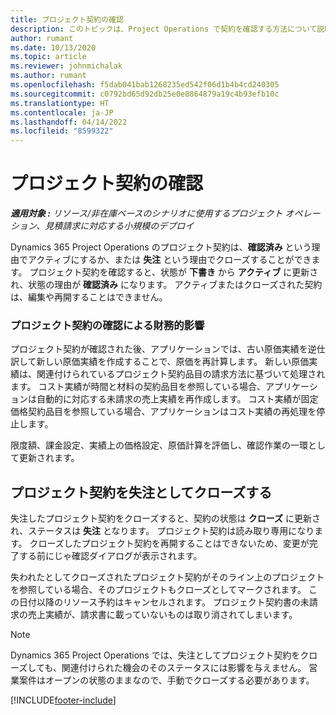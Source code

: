 ```yaml
---
title: プロジェクト契約の確認
description: このトピックは、Project Operations で契約を確認する方法について説明します。
author: rumant
ms.date: 10/13/2020
ms.topic: article
ms.reviewer: johnmichalak
ms.author: rumant
ms.openlocfilehash: f5dab041bab1268235ed542f06d1b4b4cd240305
ms.sourcegitcommit: c0792bd65d92db25e0e8864879a19c4b93efb10c
ms.translationtype: HT
ms.contentlocale: ja-JP
ms.lasthandoff: 04/14/2022
ms.locfileid: "8599322"
---
```

# <a name="confirm-a-project-contract"></a>プロジェクト契約の確認

_**適用対象 :** リソース/非在庫ベースのシナリオに使用するプロジェクト オペレーション、見積請求に対応する小規模のデプロイ_

Dynamics 365 Project Operations のプロジェクト契約は、**確認済み** という理由でアクティブにするか、または **失注** という理由でクローズすることができます。 プロジェクト契約を確認すると、状態が **下書き** から **アクティブ** に更新され、状態の理由が **確認済み** になります。 アクティブまたはクローズされた契約は、編集や再開することはできません。 

### <a name="financial-impact-of-confirming-a-project-contract"></a>プロジェクト契約の確認による財務的影響

プロジェクト契約が確認された後、アプリケーションでは、古い原価実績を逆仕訳して新しい原価実績を作成することで、原価を再計算します。 新しい原価実績は、関連付けられているプロジェクト契約品目の請求方法に基づいて処理されます。 コスト実績が時間と材料の契約品目を参照している場合、アプリケーションは自動的に対応する未請求の売上実績を再作成します。 コスト実績が固定価格契約品目を参照している場合、アプリケーションはコスト実績の再処理を停止します。

限度額、課金設定、実績上の価格設定、原価計算を評価し、確認作業の一環として更新されます。

## <a name="close-a-project-contract-as-lost"></a>プロジェクト契約を失注としてクローズする

失注したプロジェクト契約をクローズすると、契約の状態は **クローズ** に更新され、ステータスは **失注** となります。 プロジェクト契約は読み取り専用になります。 クローズしたプロジェクト契約を再開することはできないため、変更が完了する前にじゃ確認ダイアログが表示されます。

失われたとしてクローズされたプロジェクト契約がそのライン上のプロジェクトを参照している場合、そのプロジェクトもクローズとしてマークされます。 この日付以降のリソース予約はキャンセルされます。 プロジェクト契約書の未請求の売上実績が、請求書に載っていないものは取り消されてしまいます。

> [!NOTE]
> Dynamics 365 Project Operations では、失注としてプロジェクト契約をクローズしても、関連付けられた機会のそのステータスには影響を与えません。 営業案件はオープンの状態のままなので、手動でクローズする必要があります。


[!INCLUDE[footer-include](../../includes/footer-banner.md)]